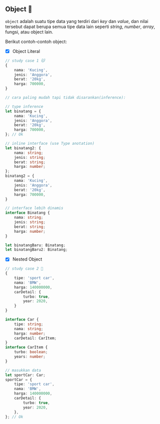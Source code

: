 ## Object 🤔

`object` adalah suatu tipe data yang terdiri dari _key_ dan _value_, dan nilai tersebut dapat berupa semua tipe data lain seperti _string_, _number_, _array_, fungsi, atau object lain.

Berikut contoh-contoh object:
- [x] Object Literal
``` ts twolash
// study case 1 🐱
{
    nama: 'Kucing',
    jenis: 'Anggora',
    berat: '20kg',
    harga: 700000,
}

// cara paling mudah tapi tidak disarankan(inference):

// type inference
let binatang = {
    nama: 'Kucing',
    jenis: 'Anggora',
    berat: '20kg',
    harga: 700000,
}; // Ok

// inline interface (use Type anotation)
let binatang2: {
    nama: string;
    jenis: string;
    berat: string;
    harga: number;
};
binatang2 = {
    nama: 'Kucing',
    jenis: 'Anggora',
    berat: '20kg',
    harga: 700000,
}

// interface lebih dinamis
interface Binatang {
    nama: string;
    jenis: string;
    berat: string;
    harga: number;
}

let binatangBaru: Binatang;
let binatangBaru2: Binatang;

```

- [x] Nested Object
``` ts twolash
// study case 2 🚗
{
    tipe: 'sport car',
    nama: 'BMW',
    harga: 140000000,
    carDetail: {
        turbo: true,
        year: 2020,
    }
}

interface Car { 
    tipe: string;
    nama: string;
    harga: number;
    carDetail: CarItem;
}
interface CarItem { 
    turbo: boolean;
    years: number;
}

// masukkan data
let sportCar: Car;
sportCar = {
    tipe: 'sport car',
    nama: 'BMW',
    harga: 140000000,
    carDetail: {
        turbo: true,
        year: 2020,
    },
}; // Ok

```

